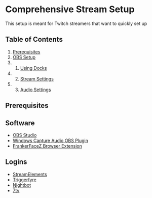 # Comprehensive Stream Setup

This setup is meant for Twitch streamers that want to quickly set up 


## Table of Contents
1. [Prerequisites](#prerequisites)
2. [OBS Setup](./obs-setup/_index.md)
2. 1. [Using Docks](./obs-setup/docks.md)
2. 2. [Stream Settings](./obs-setup/stream-settings.md)
2. 3. [Audio Settings](./obs-setup/audio-settings.md)

## Prerequisites

## Software
* [OBS Studio](https://obsproject.com)
* [Windows Capture Audio OBS Plugin](https://github.com/bozbez/win-capture-audio/tags)
* [FrankerFaceZ Browser Extension](https://www.frankerfacez.com)

## Logins
* [StreamElements](https://streamelements.com)
* [Triggerfyre](https://overlays.thefyrewire.com/widgets/triggerfyre)
* [Nightbot](https://nightbot.tv)
* [7tv](https://7tv.app)